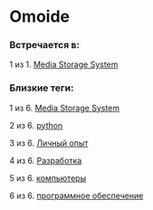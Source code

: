 # Omoide

### Встречается в:

1 из 1. [Media Storage System](../Компьютеры%20и%20софт/Личный%20опыт/Omoide/Media%20Storage%20System.md)


### Близкие теги:

1 из 6. [Media Storage System](../__tags/media_storage_system.md)

2 из 6. [python](../__tags/python.md)

3 из 6. [Личный опыт](../__tags/lichnyy_opyt.md)

4 из 6. [Разработка](../__tags/razrabotka.md)

5 из 6. [компьютеры](../__tags/kompytery.md)

6 из 6. [программное обеспечение](../__tags/programmnoe_obespechenie.md)

